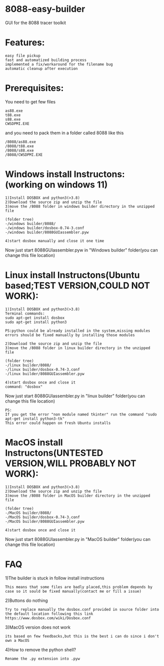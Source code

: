 # 8088-easy-builder
GUI for the 8088 tracer toolkit

# Features:
```
easy file pickup
fast and automatized building process
implemented a fix/workaround for the filename bug
automatic cleanup after execution
```
# Prerequisites:
You need to get few files
```
as88.exe
t88.exe
s88.exe
CWSDPMI.EXE
```

and you need to pack them in a folder called 8088 like this
```
/8088/as88.exe
/8088/t88.exe
/8088/s88.exe
/8088/CWSDPMI.EXE
```

# Windows install Instructons:(working on windows 11)
```
1)Install DOSBOX and python3(>3.8)
2)Download the source zip and unzip the file
3)move the /8088 folder in windows builder directory in the unzipped file 

(folder tree)
-/windows builder/8088/
-/windows builder/dosbox-0.74-3.conf
-/windows builder/8088GUIassembler.pyw

4)start dosbox manually and close it one time
```
Now just start 8088GUIassembler.pyw in "Windows builder" folder(you can change this file location)

# Linux install Instructons(Ubuntu based;TEST VERSION,COULD NOT WORK):
```
1)Install DOSBOX and python3(>3.8)
Terminal commands:
sudo apt-get install dosbox
sudo apt-get install python3 

PS:python could be already installed in the system,missing modules errors should be fixed manually by installing those modules

2)Download the source zip and unzip the file
3)move the /8088 folder in linux builder directory in the unzipped file 

(folder tree)
-/linux builder/8088/
-/linux builder/dosbox-0.74-3.conf
-/linux builder/8088GUIassembler.pyw

4)start dosbox once and close it
command: "dosbox"

```
Now just start 8088GUIassembler.py in "linux builder" folder(you can change this file location)
```
PS:
If you get the error "non module named tkinter" run the command "sudo apt-get install python3-tk"
This error could happen on fresh Ubuntu installs
```
# MacOS install Instructons(UNTESTED VERSION,WILL PROBABLY NOT WORK):
```
1)Install DOSBOX and python3(>3.8)
2)Download the source zip and unzip the file
3)move the /8088 folder in MacOS builder directory in the unzipped file 

(folder tree)
-/MacOS builder/8088/
-/MacOS builder/dosbox-0.74-3.conf
-/MacOS builder/8088GUIassembler.pyw

4)start dosbox once and close it

```
Now just start 8088GUIassembler.py in "MacOS builder" folder(you can change this file location)

# FAQ

1)The builder is stuck in follow install instructions
```
This means that some files are badly placed,this problem depends by case so it sould be fixed manually(contact me or fill a issue)
```
2)Buttons do nothing
```
Try to replace manually the dosbox.conf provided in source folder into the default location following this link https://www.dosbox.com/wiki/Dosbox.conf
```
3)MacOS version does not work
```
its based on few feedbacks,but this is the best i can do since i don't own a MacOS
```
4)How to remove the python shell?
```
Rename the .py extension into .pyw
```

